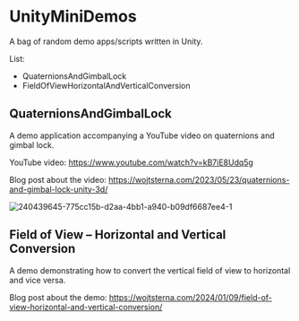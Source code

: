 # UnityMiniDemos
A bag of random demo apps/scripts written in Unity.

List:
- QuaternionsAndGimbalLock
- FieldOfViewHorizontalAndVerticalConversion

## QuaternionsAndGimbalLock
A demo application accompanying a YouTube video on quaternions and gimbal lock.

YouTube video: https://www.youtube.com/watch?v=kB7iE8Udq5g

Blog post about the video: https://wojtsterna.com/2023/05/23/quaternions-and-gimbal-lock-unity-3d/

![240439645-775cc15b-d2aa-4bb1-a940-b09df6687ee4-1](https://github.com/maxest/UnityMiniDemos/assets/37375338/f8565403-9786-4148-bd97-9d75cb84871b)

## Field of View – Horizontal and Vertical Conversion
A demo demonstrating how to convert the vertical field of view to horizontal and vice versa.

Blog post about the demo: https://wojtsterna.com/2024/01/09/field-of-view-horizontal-and-vertical-conversion/
